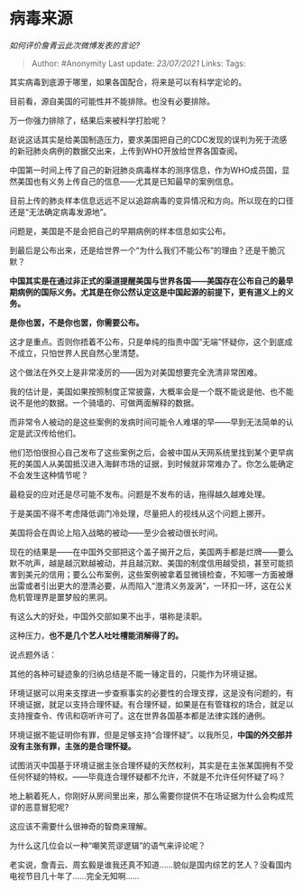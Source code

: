 # 病毒来源
*如何评价詹青云此次微博发表的言论?*

> Author: #Anonymity
> Last update: *23/07/2021* 
> Links:
> Tags:   

 
其实病毒到底源于哪里，如果各国配合，将来是可以有科学定论的。

目前看，源自美国的可能性并不能排除。也没有必要排除。

万一你强力排除了，结果后来被科学打脸呢？

赵说这话其实是给美国制造压力，要求美国把自己的CDC发现的误判为死于流感的新冠肺炎病例的数据交出来，上传到WHO开放给世界各国查阅。

中国第一时间上传了自己的新冠肺炎病毒样本的测序信息，作为WHO成员国，显然美国也有义务上传自己的信息——尤其是已知最早的案例信息。

目前上传的肺炎样本信息远远不足以追踪病毒的变异情况和方向。所以现在的口径还是“无法确定病毒发源地”。

问题是，美国是不是会把自己的早期病例的样本信息如实公布。

到最后是公布出来，还是给世界一个“为什么我们不能公布”的理由？还是干脆沉默？

**中国其实是在通过非正式的渠道提醒美国与世界各国——美国存在公布自己的最早期病例的国际义务。尤其是在你公然认定这是中国起源的前提下，更有道义上的义务。**

**是你也罢，不是你也罢，你需要公布。**

这才是重点。否则你捂着不公布，只是单纯的指责中国“无端”怀疑你，这个到底成不成立，只怕世界人民自然心里清楚。

这个做法在外交上是非常凌厉的——因为对美国想要完全洗清非常困难。

我的估计是，美国如果按照制度正常披露，大概率会是一个既不能说是他、也不能说不是他的数据。一个骑墙的、可做两面解释的数据。

而非常令人被动的是这些案例的发病时间可能令人难堪的早——早到无法简单的认定是武汉传给他们。

他们恐怕很担心自己发布了这些案例之后，会被中国从天网系统里找到某个更早病死的美国人从美国抵汉进入海鲜市场的证据，到时候就非常难办了。你怎么能确定不会发生这种情节呢？

最稳妥的应对还是尽可能不发布。问题是不发布的话，拖得越久越难处理。

于是美国不得不考虑降低调门冷处理，尽量把人的视线从这个问题上挪开。

美国将会在舆论上陷入战略的被动——至少会被动很长时间。

现在的结果是——在中国外交部把这个盖子揭开之后，美国两手都是烂牌——要么默不吭声，越是越沉默越被动，并且越沉默、美国的制度信用越受损，甚至可能损害到美元的信用；要么公布案例，这些案例被拿着显微镜检查，不知哪一方面被爆出雷或者引出更大的澄清必要，从而陷入“澄清义务漩涡”，一环扣一环，这在公关危机管理界是噩梦般的黑洞。

有这么大的好处，中国外交部如果不出手，堪称是渎职。

这种压力，**也不是几个艺人吐吐槽能消解得了的。**

说点题外话：

其他的各种可疑迹象的归纳总结是不能一锤定音的，只能作为环境证据。

环境证据可以用来支撑进一步查察事实的必要性的合理支撑，这是没有问题的，有环境证据，就足以支持合理怀疑。有合理怀疑，如果是在有管辖权的场合，就足以支持搜查令、传讯和窃听许可了。这在世界各国基本都是法律实践的通例。

环境证据不能证明你有罪，但是足够支持“合理怀疑”。以我所见，**中国的外交部并没有主张有罪，主张的是合理怀疑。**

试图消灭中国基于环境证据主张合理怀疑的天然权利，其实是在主张某国拥有不受任何怀疑的特权。——毕竟连合理怀疑都不允许，不就是不允许任何怀疑了吗？

地上躺着死人，你刚好从房间里出来，那么需要你提供不在场证据为什么会构成荒谬的恶意冒犯呢?

这应该不需要什么很神奇的智商来理解。

为什么这几位会以一种“嘲笑荒谬逻辑”的语气来评论呢？

老实说，詹青云、周玄毅是谁我还真不知道……貌似是国内综艺的艺人？没看国内电视节目几十年了……完全无知啊……



